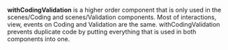__withCodingValidation__ is a higher order component that is only used in
the scenes/Coding and scenes/Validation components. Most of interactions,
view, events on Coding and Validation are the same. withCodingValidation
prevents duplicate code by putting everything that is used in both components
into one.